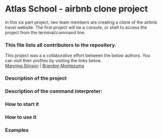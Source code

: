 # Atlas School - airbnb clone project
In this six part project, two team members are creating a clone of the airbnb travel website. The first project will be a console, or shell to access the project from the terminal/command line.

### This file lists all contributors to the repository.
This project was a a collaborative effort between the below authors. You can visit their profiles by visiting the links below.<br>
[Manning Stinson](https://github.com/manningstinson) |
[Brandon Montezuma](https://github.com/bmontezuma)

### Description of the project

### Description of the command interpreter:

### How to start it

### How to use it

### Examples
